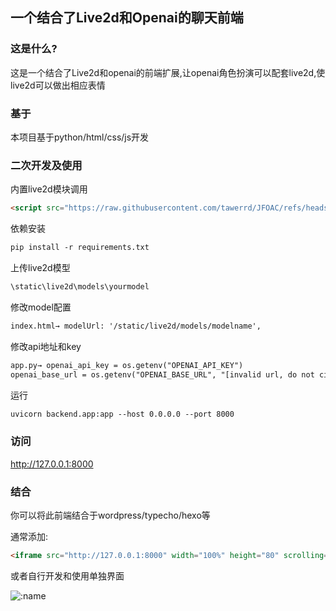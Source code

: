 ## 一个结合了Live2d和Openai的聊天前端

### 这是什么?
这是一个结合了Live2d和openai的前端扩展,让openai角色扮演可以配套live2d,使live2d可以做出相应表情

### 基于
本项目基于python/html/css/js开发

### 二次开发及使用

内置live2d模块调用

```html
<script src="https://raw.githubusercontent.com/tawerrd/JFOAC/refs/heads/main/static/live2d-widget/autoload.js"></script>
```

依赖安装

```html
pip install -r requirements.txt
```
上传live2d模型
```html
\static\live2d\models\yourmodel
```
修改model配置
```html
index.html→ modelUrl: '/static/live2d/models/modelname',
```
修改api地址和key
```html
app.py→ openai_api_key = os.getenv("OPENAI_API_KEY")
openai_base_url = os.getenv("OPENAI_BASE_URL", "[invalid url, do not cite])
```
运行
```html
uvicorn backend.app:app --host 0.0.0.0 --port 8000
```
### 访问
http://127.0.0.1:8000

### 结合
你可以将此前端结合于wordpress/typecho/hexo等

通常添加:
```html
<iframe src="http://127.0.0.1:8000" width="100%" height="80" scrolling="no"frameborder="no"></iframe>
```
或者自行开发和使用单独界面

![:name](https://count.getloli.com/@JFOCsadsfhuiasjdnih?name=JFOCsadsfhuiasjdnih&theme=kasuterura-4&padding=9&offset=0&align=top&scale=1&pixelated=0&darkmode=0)
